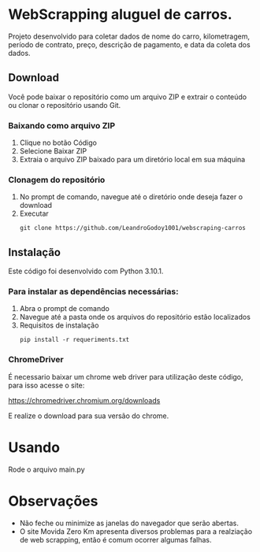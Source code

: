 # WebScrapping aluguel de carros.
Projeto desenvolvido para coletar dados de nome do carro, kilometragem, período de contrato, preço, descrição de pagamento, e data da coleta dos dados.

## Download
Você pode baixar o repositório como um arquivo ZIP e extrair o conteúdo ou clonar o repositório usando Git.
### Baixando como arquivo ZIP

1. Clique no botão Código
2. Selecione Baixar ZIP
3. Extraia o arquivo ZIP baixado para um diretório local em sua máquina

### Clonagem do repositório

1. No prompt de comando, navegue até o diretório onde deseja fazer o download
2. Executar
    ```console
    git clone https://github.com/LeandroGodoy1001/webscraping-carros
    ```

## Instalação
Este código foi desenvolvido com Python 3.10.1.

### Para instalar as dependências necessárias:
1. Abra o prompt de comando
2. Navegue até a pasta onde os arquivos do repositório estão localizados
3. Requisitos de instalação
    ```console
    pip install -r requeriments.txt
    ```

### ChromeDriver
É necessario baixar um chrome web driver para utilização deste código, para isso acesse o site:

https://chromedriver.chromium.org/downloads

E realize o download para sua versão do chrome.

# Usando
Rode o arquivo main.py

# Observações
- Não feche ou minimize as janelas do navegador que serão abertas.
- O site Movida Zero Km apresenta diversos problemas para a realziação de web scrapping, então é comum ocorrer algumas falhas.

